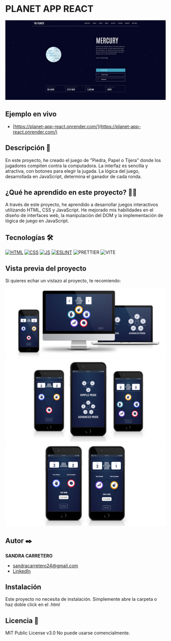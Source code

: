# PLANET APP REACT
![Imagen del proyecto](https://github.com/SandraCarretero/planet-app-react/blob/main/public/images/planets_landing.png)

## Ejemplo en vivo

  - [https://planet-app-react.onrender.com/](https://planet-app-react.onrender.com/)

## Descripción 📑


En este proyecto, he creado el juego de "Piedra, Papel o Tijera" donde los jugadores compiten contra la computadora. La interfaz es sencilla y atractiva, con botones para elegir la jugada. La lógica del juego, desarrollada en JavaScript, determina el ganador de cada ronda.

## ¿Qué he aprendido en este proyecto? 🙇🏻

A través de este proyecto, he aprendido a desarrollar juegos interactivos utilizando HTML, CSS y JavaScript. He mejorado mis habilidades en el diseño de interfaces web, la manipulación del DOM y la implementación de lógica de juego en JavaScript.

## Tecnologías 🛠

<!-- Iconos sacados de: https://github.com/hendrasob/badges/blob/master/README.md y https://github.com/alexandresanlim/Badges4-README.md-Profile -->

[![HTML](https://img.shields.io/badge/HTML5-E34F26?style=for-the-badge&logo=html5&logoColor=white)](https://es.wikipedia.org/wiki/HTML5)
[![CSS](https://img.shields.io/badge/CSS3-1572B6?style=for-the-badge&logo=css3&logoColor=white)](https://es.wikipedia.org/wiki/CSS)
[![JS](https://img.shields.io/badge/JavaScript-F7DF1E?style=for-the-badge&logo=javascript&logoColor=black)](https://es.wikipedia.org/wiki/JavaScript)
[![ESLINT](https://img.shields.io/badge/eslint-3A33D1?style=for-the-badge&logo=eslint&logoColor=white)](https://en.wikipedia.org/wiki/ESLint)
![PRETTIER](https://img.shields.io/badge/prettier-1A2C34?style=for-the-badge&logo=prettier&logoColor=F7BA3E)
![VITE](https://img.shields.io/badge/Vite-B73BFE?style=for-the-badge&logo=vite&logoColor=FFD62E)

## Vista previa del proyecto

Si quieres echar un vistazo al proyecto, te recomiendo:

![Captura del proyecto](https://github.com/SandraCarretero/rock-paper-scissors/blob/main/src/assets/images/rockpaperscissors.png)
![Captura del proyecto](https://github.com/SandraCarretero/rock-paper-scissors/blob/main/src/assets/images/rockpaperscissors-pages.png)
![Captura del proyecto](https://github.com/SandraCarretero/rock-paper-scissors/blob/main/src/assets/images/rockpaperscissors-pages2.png)

## Autor ✒️

**SANDRA CARRETERO**

- [sandracarretero24@gmail.com](sandracarretero24@gmail.com)
- [LinkedIn](https://www.linkedin.com/in/sandra-carretero-lopez/)
<!-- - [Porfolio web](https://tu-dominio.com/) -->

## Instalación

Este proyecto no necesita de instalación. Simplemente abre la carpeta o haz doble click en el .html

## Licencia 📄

MIT Public License v3.0
No puede usarse comencialmente.

